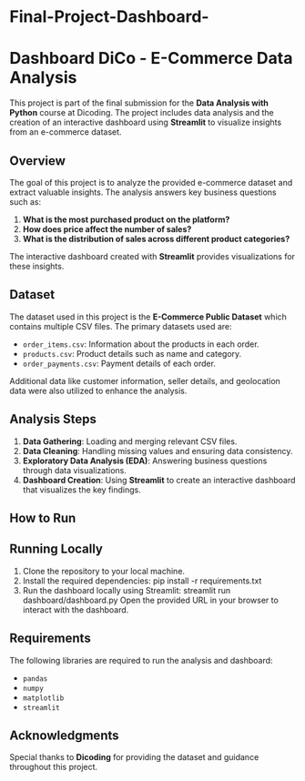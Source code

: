 # Final-Project-Dashboard-

# Dashboard DiCo - E-Commerce Data Analysis

This project is part of the final submission for the **Data Analysis with Python** course at Dicoding. The project includes data analysis and the creation of an interactive dashboard using **Streamlit** to visualize insights from an e-commerce dataset.

## Overview
The goal of this project is to analyze the provided e-commerce dataset and extract valuable insights. The analysis answers key business questions such as:
1. **What is the most purchased product on the platform?**
2. **How does price affect the number of sales?**
3. **What is the distribution of sales across different product categories?**

The interactive dashboard created with **Streamlit** provides visualizations for these insights.

## Dataset
The dataset used in this project is the **E-Commerce Public Dataset** which contains multiple CSV files. The primary datasets used are:
- `order_items.csv`: Information about the products in each order.
- `products.csv`: Product details such as name and category.
- `order_payments.csv`: Payment details of each order.
  
Additional data like customer information, seller details, and geolocation data were also utilized to enhance the analysis.

## Analysis Steps
1. **Data Gathering**: Loading and merging relevant CSV files.
2. **Data Cleaning**: Handling missing values and ensuring data consistency.
3. **Exploratory Data Analysis (EDA)**: Answering business questions through data visualizations.
4. **Dashboard Creation**: Using **Streamlit** to create an interactive dashboard that visualizes the key findings.

## How to Run
## Running Locally

1. Clone the repository to your local machine.
2. Install the required dependencies:
pip install -r requirements.txt
3. Run the dashboard locally using Streamlit:
streamlit run dashboard/dashboard.py
Open the provided URL in your browser to interact with the dashboard.

## Requirements
The following libraries are required to run the analysis and dashboard:
- `pandas`
- `numpy`
- `matplotlib`
- `streamlit`

## Acknowledgments
Special thanks to **Dicoding** for providing the dataset and guidance throughout this project.

